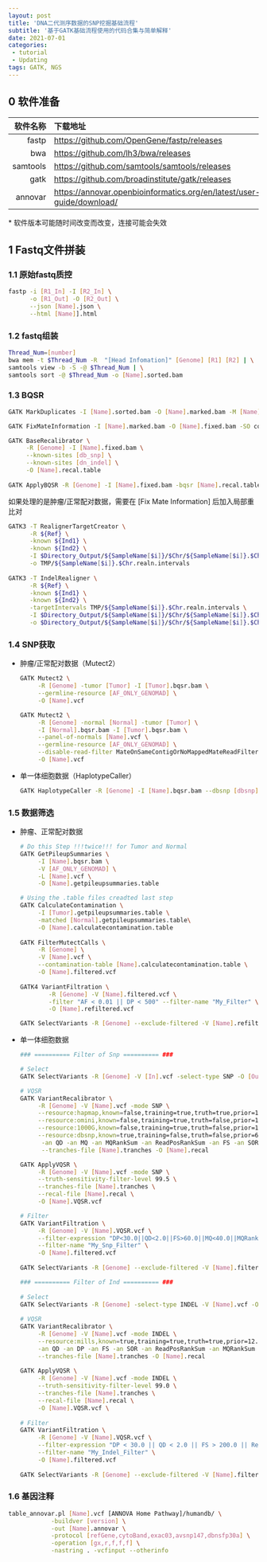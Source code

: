 ```yaml
---
layout: post
title: 'DNA二代测序数据的SNP挖掘基础流程'
subtitle: '基于GATK基础流程使用的代码合集与简单解释'
date: 2021-07-01
categories:
 - tutorial
 - Updating
tags: GATK, NGS
---
```


## 0 软件准备

| 软件名称 | 下载地址                                                     |
| -------: | :----------------------------------------------------------- |
|    fastp | https://github.com/OpenGene/fastp/releases                   |
|      bwa | https://github.com/lh3/bwa/releases                          |
| samtools | https://github.com/samtools/samtools/releases                |
|     gatk | https://github.com/broadinstitute/gatk/releases              |
|  annovar | https://annovar.openbioinformatics.org/en/latest/user-guide/download/ |

\* 软件版本可能随时间改变而改变，连接可能会失效

## 1 Fastq文件拼装

### 1.1 原始fastq质控

```bash
fastp -i [R1_In] -I [R2_In] \
      -o [R1_Out] -O [R2_Out] \
      --json [Name].json \
      --html [Name]].html
```



### 1.2 fastq组装

```bash
Thread_Num=[number]
bwa mem -t $Thread_Num -R  "[Head Infomation]" [Genome] [R1] [R2] | \
samtools view -b -S -@ $Thread_Num | \
samtools sort -@ $Thread_Num -o [Name].sorted.bam
```



### 1.3 BQSR

```bash
GATK MarkDuplicates -I [Name].sorted.bam -O [Name].marked.bam -M [Name].metrics

GATK FixMateInformation -I [Name].marked.bam -O [Name].fixed.bam -SO coordinate

GATK BaseRecalibrator \
     -R [Genome] -I [Name].fixed.bam \
     --known-sites [db_snp] \
     --known-sites [dn_indel] \
     -O [Name].recal.table
 
GATK ApplyBQSR -R [Genome] -I [Name].fixed.bam -bqsr [Name].recal.table -O [Name].bqsr.bam
```

如果处理的是肿瘤/正常配对数据，需要在 [Fix Mate Information] 后加入局部重比对

```bash
GATK3 -T RealignerTargetCreator \
      -R ${Ref} \
      -known ${Ind1} \
      -known ${Ind2} \
      -I $Directory_Output/${SampleName[$i]}/$Chr/${SampleName[$i]}.$Chr.fixed.bam \
      -o TMP/${SampleName[$i]}.$Chr.realn.intervals
           
GATK3 -T IndelRealigner \
      -R ${Ref} \
      -known ${Ind1} \
      -known ${Ind2} \
      -targetIntervals TMP/${SampleName[$i]}.$Chr.realn.intervals \
      -I $Directory_Output/${SampleName[$i]}/$Chr/${SampleName[$i]}.$Chr.fixed.bam \
      -o $Directory_Output/${SampleName[$i]}/$Chr/${SampleName[$i]}.$Chr.realn.bam
```



### 1.4 SNP获取

- 肿瘤/正常配对数据（Mutect2）

  ```bash
  GATK Mutect2 \
       -R [Genome] -tumor [Tumor] -I [Tumor].bqsr.bam \
       --germline-resource [AF_ONLY_GENOMAD] \
       -O [Name].vcf
  
  GATK Mutect2 \
       -R [Genome] -normal [Normal] -tumor [Tumor] \
       -I [Normal].bqsr.bam -I [Tumor].bqsr.bam \
       --panel-of-normals [Name].vcf \
       --germline-resource [AF_ONLY_GENOMAD] \
       --disable-read-filter MateOnSameContigOrNoMappedMateReadFilter \
       -O [Name].vcf
  ```

  

- 单一体细胞数据（HaplotypeCaller）

  ```bash
  GATK HaplotypeCaller -R [Genome] -I [Name].bqsr.bam --dbsnp [dbsnp] -O [Name].vcf
  ```

### 1.5 数据筛选

- 肿瘤、正常配对数据

  ```bash
  # Do this Step !!!twice!!! for Tumor and Normal
  GATK GetPileupSummaries \
       -I [Name].bqsr.bam \
       -V [AF_ONLY_GENOMAD] \
       -L [Name].vcf \
       -O [Name].getpileupsummaries.table
  
  # Using the .table files creadted last step
  GATK CalculateContamination \
       -I [Tumor].getpileupsummaries.table \
       -matched [Normal].getpileupsummaries.table\
       -O [Name].calculatecontamination.table
       
  GATK FilterMutectCalls \
       -R [Genome] \
       -V [Name].vcf \
       --contamination-table [Name].calculatecontamination.table \
       -O [Name].filtered.vcf
   
  GATK4 VariantFiltration \
          -R [Genome] -V [Name].filtered.vcf \
          -filter "AF < 0.01 || DP < 500" --filter-name "My_Filter" \
          -O [Name].refiltered.vcf
  
  GATK SelectVariants -R [Genome] --exclude-filtered -V [Name].refiltered.vcf -O [Name].PASS.vcf
  ```

  

- 单一体细胞数据

  ```bash
  ### ========== Filter of Snp ========== ###
  
  # Select
  GATK SelectVariants -R [Genome] -V [In].vcf -select-type SNP -O [Out].vcf
  
  # VQSR
  GATK VariantRecalibrator \
       -R [Genome] -V [Name].vcf -mode SNP \
       --resource:hapmap,known=false,training=true,truth=true,prior=15.0 [Hapmap] \
       --resource:omini,known=false,training=true,truth=false,prior=12.0 [Omini] \
       --resource:1000G,known=false,training=true,truth=false,prior=10.0 [1000G_snp] \
       --resource:dbsnp,known=true,training=false,truth=false,prior=6.0  [dbsnp] \
        -an QD -an MQ -an MQRankSum -an ReadPosRankSum -an FS -an SOR -an DP \
        --tranches-file [Name].tranches -O [Name].recal
  
  GATK ApplyVQSR \
       -R [Genome] -V [Name].vcf -mode SNP \
       --truth-sensitivity-filter-level 99.5 \
       --tranches-file [Name].tranches \
       --recal-file [Name].recal \
       -O [Name].VQSR.vcf
  
  # Filter
  GATK VariantFiltration \
       -R [Genome] -V [Name].VQSR.vcf \
       --filter-expression "DP<30.0||QD<2.0||FS>60.0||MQ<40.0||MQRankSum< -12.5||ReadPosRankSum< -8.0" \
       --filter-name "My_Snp_Filter" \
       -O [Name].filtered.vcf
   
  GATK SelectVariants -R [Genome] --exclude-filtered -V [Name].filtered.vcf -O [Name].PASS.vcf
  
  ### ========== Filter of Ind ========== ###
   
  # Select
  GATK SelectVariants -R [Genome] -select-type INDEL -V [Name].vcf -O [Name].vcf
   
  # VQSR
  GATK VariantRecalibrator \
       -R [Genome] -V [Name].vcf -mode INDEL \
       --resource:mills,known=true,training=true,truth=true,prior=12.0 [db_indel] \
       -an QD -an DP -an FS -an SOR -an ReadPosRankSum -an MQRankSum \
       --tranches-file [Name].tranches -O [Name].recal
   
  GATK ApplyVQSR \
       -R [Genome] -V [Name].vcf -mode INDEL \
       --truth-sensitivity-filter-level 99.0 \
       --tranches-file [Name].tranches \
       --recal-file [Name].recal \
       -O [Name].VQSR.vcf \
   
  # Filter
  GATK VariantFiltration \
       -R [Genome] -V [Name].VQSR.vcf \
       --filter-expression "DP < 30.0 || QD < 2.0 || FS > 200.0 || ReadPosRankSum < -20.0"  \
       --filter-name "My_Indel_Filter" \
       -O [Name].filtered.vcf
   
  GATK SelectVariants -R [Genome] --exclude-filtered -V [Name].filtered.vcf -O [Name].PASS.vcf
  ```

  

### 1.6 基因注释

```bash
table_annovar.pl [Name].vcf [ANNOVA Home Pathway]/humandb/ \
            -buildver [version] \
            -out [Name].annovar \
            -protocol [refGene,cytoBand,exac03,avsnp147,dbnsfp30a] \
            -operation [gx,r,f,f,f] \
            -nastring . -vcfinput --otherinfo
```

